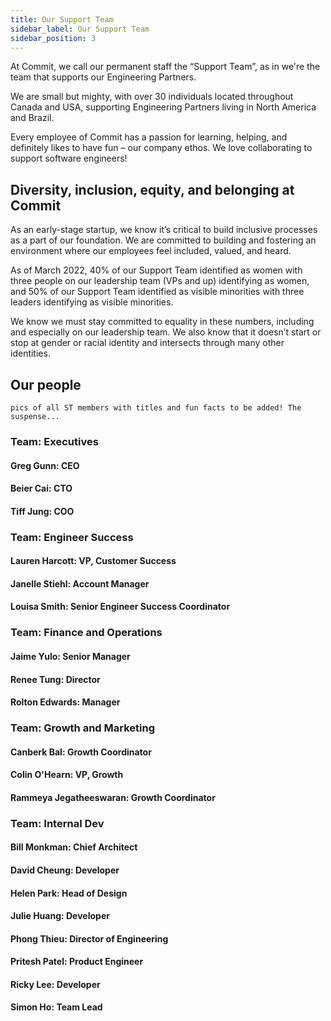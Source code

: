 ```yaml
---
title: Our Support Team
sidebar_label: Our Support Team
sidebar_position: 3
---
```


At Commit, we call our permanent staff the “Support Team”, as in we're the team that supports our Engineering Partners. 

We are small but mighty, with over 30 individuals located throughout Canada and USA, supporting Engineering Partners living in North America and Brazil. 

Every employee of Commit has a passion for learning, helping, and definitely likes to have fun – our company ethos. We love collaborating to support software engineers! 

## Diversity, inclusion, equity, and belonging at Commit

As an early-stage startup, we know it’s critical to build inclusive processes as a part of our foundation. We are committed to building and fostering an environment where our employees feel included, valued, and heard. 

As of March 2022, 40% of our Support Team identified as women with three people on our leadership team (VPs and up) identifying as women, and 50% of our Support Team identified as visible minorities with three leaders identifying as visible minorities. 

We know we must stay committed to equality in these numbers, including and especially on our leadership team. We also know that it doesn’t start or stop at gender or racial identity and intersects through many other identities.

## Our people

```
pics of all ST members with titles and fun facts to be added! The suspense... 
```

### Team: Executives

#### Greg Gunn: CEO
#### Beier Cai: CTO
#### Tiff Jung: COO

### Team: Engineer Success

#### Lauren Harcott: VP, Customer Success
#### Janelle Stiehl: Account Manager
#### Louisa Smith: Senior Engineer Success Coordinator

### Team: Finance and Operations

#### Jaime Yulo: Senior Manager
#### Renee Tung: Director
#### Rolton Edwards: Manager

### Team: Growth and Marketing

#### Canberk Bal: Growth Coordinator
#### Colin O'Hearn: VP, Growth
#### Rammeya Jegatheeswaran: Growth Coordinator

### Team: Internal Dev

#### Bill Monkman: Chief Architect
#### David Cheung: Developer
#### Helen Park: Head of Design
#### Julie Huang: Developer
#### Phong Thieu: Director of Engineering
#### Pritesh Patel: Product Engineer
#### Ricky Lee: Developer
#### Simon Ho: Team Lead
